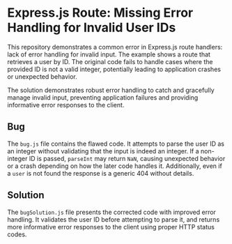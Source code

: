 # Express.js Route: Missing Error Handling for Invalid User IDs

This repository demonstrates a common error in Express.js route handlers:  lack of error handling for invalid input.  The example shows a route that retrieves a user by ID.  The original code fails to handle cases where the provided ID is not a valid integer, potentially leading to application crashes or unexpected behavior.

The solution demonstrates robust error handling to catch and gracefully manage invalid input, preventing application failures and providing informative error responses to the client.

## Bug

The `bug.js` file contains the flawed code. It attempts to parse the user ID as an integer without validating that the input is indeed an integer.  If a non-integer ID is passed, `parseInt` may return `NaN`, causing unexpected behavior or a crash depending on how the later code handles it. Additionally, even if a `user` is not found the response is a generic 404 without details.

## Solution

The `bugSolution.js` file presents the corrected code with improved error handling. It validates the user ID before attempting to parse it, and returns more informative error responses to the client using proper HTTP status codes.
